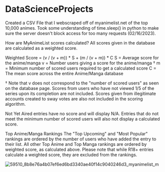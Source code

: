 # DataScienceProjects

Created a CSV File that I webscraped off of myanimelist.net of the top 10,000 animes. Took some understanding of time.sleep() in python to make sure the server doesn't block access for too many requests (02/16/2023).

How are MyAnimeList scores calculated?
All scores given in the database are calculated as a weighted score.

Weighted Score = (v / (v + m)) * S + (m / (v + m)) * C
S = Average score for the anime/manga
v = Number users giving a score for the anime/manga †
m = Minimum number of scored users required to get a calculated score
C = The mean score across the entire Anime/Manga database

† Note that v does not correspond to the "number of scored users" as seen on the database page. Scores from users who have not viewed 1/5 of the series upon its completion are not included. Scores given from illegitimate accounts created to sway votes are also not included in the scoring algorithm.

Not Yet Aired entries have no score and will display N/A. Entries that do not meet the minimum number of scored users will also not display a calculated score.

Top Anime/Manga Rankings
The "Top Upcoming" and "Most Popular" rankings are ordered by the number of users who have added the entry to their list. All other Top Anime and Top Manga rankings are ordered by weighted score, as calculated above. Please note that while R18+ entries calculate a weighted score, they are excluded from the rankings.

![59510_8b8e76a4b07ef6ed6bd3340ae40f14c9040246d3_myanimelist_m](https://user-images.githubusercontent.com/28698665/219535929-f3beb799-d250-4367-8661-6d858e69ab38.png)
